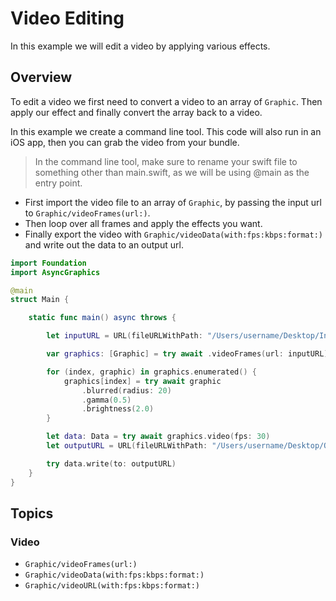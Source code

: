 # Video Editing

In this example we will edit a video by applying various effects.

## Overview

To edit a video we first need to convert a video to an array of ``Graphic``. Then apply our effect and finally convert the array back to a video.

In this example we create a command line tool. This code will also run in an iOS app, then you can grab the video from your bundle.

> In the command line tool, make sure to rename your swift file to something other than main.swift, as we will be using @main as the entry point.

- First import the video file to an array of ``Graphic``, by passing the input url to ``Graphic/videoFrames(url:)``.
- Then loop over all frames and apply the effects you want.
- Finally export the video with ``Graphic/videoData(with:fps:kbps:format:)`` and write out the data to an output url.

```swift
import Foundation
import AsyncGraphics

@main
struct Main {

    static func main() async throws {

        let inputURL = URL(fileURLWithPath: "/Users/username/Desktop/InputVideo.mov")

        var graphics: [Graphic] = try await .videoFrames(url: inputURL)

        for (index, graphic) in graphics.enumerated() {
            graphics[index] = try await graphic
                .blurred(radius: 20)
                .gamma(0.5)
                .brightness(2.0)
        }

        let data: Data = try await graphics.video(fps: 30)
        let outputURL = URL(fileURLWithPath: "/Users/username/Desktop/OutputVideo.mov")

        try data.write(to: outputURL)
    }
}
```

## Topics

### Video

- ``Graphic/videoFrames(url:)``
- ``Graphic/videoData(with:fps:kbps:format:)``
- ``Graphic/videoURL(with:fps:kbps:format:)``
